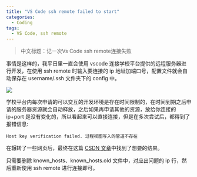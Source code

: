 ```yaml
---
title: "VS Code ssh remote failed to start"
categories:
  - Coding
tags:
  - VS Code, ssh remote
---
```


>中文标题：记一次Vs Code ssh remote连接失败

事情是这样的，我平日里一直会使用 vscode 连接学校平台提供的远程服务器进行开发，在使用 ssh remote 时输入要连接的 ip 地址加端口号，配置文件就会自动保存在 username/.ssh 文件夹下的 config 中。

![](https://yukino13.oss-cn-hangzhou.aliyuncs.com/blog/202408191707623.png)

学校平台内每次申请的可以交互的开发环境是存在时间限制的，在时间到期之后申请的服务器资源就会自动释放，之后如果再申请其他的资源，放给你连接的 ip+port 是没有变化的，所以看起来可以直接连接，但是在多次尝试后，都得到了报错信息:

```shell
Host key verification failed. 过程视图写入的管道不存在
```

在辗转了一些网页后，最终在这篇 [CSDN 文章](https://blog.csdn.net/dive668/article/details/126103503)中找到了想要的结果。

只需要删除 known_hosts、known_hosts.old 文件中，对应出问题的 ip 行，然后重新使用 ssh remote 进行连接即可。
